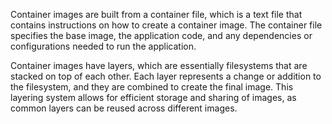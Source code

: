 Container images are built from a container file, which is a text file that contains instructions on how to create a container image. The container file specifies the base image, the application code, and any dependencies or configurations needed to run the application.

Container images have layers, which are essentially filesystems that are stacked on top of each other. Each layer represents a change or addition to the filesystem, and they are combined to create the final image. This layering system allows for efficient storage and sharing of images, as common layers can be reused across different images.

